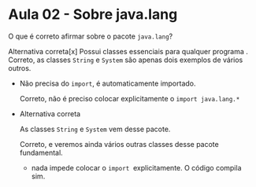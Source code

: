# Aula 02 - Sobre java.lang

O que é correto afirmar sobre o pacote `java.lang`?

Alternativa correta[x] 
Possui classes essenciais para qualquer programa .
Correto, as classes `String` e `System` são apenas dois exemplos de vários outros.

- Não precisa do `import`, é automaticamente importado.
    
    Correto, não é preciso colocar explicitamente o `import java.lang.*`
    
- Alternativa correta
    
    As classes `String` e `System` vem desse pacote.
    
    Correto, e veremos ainda vários outras classes desse pacote fundamental.
    
    - nada impede colocar o `import`  explicitamente. O código compila sim.